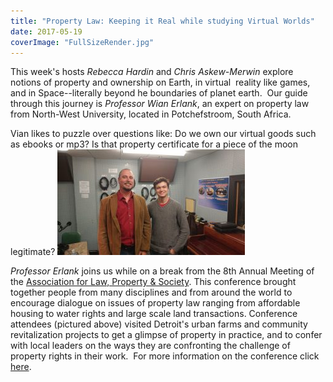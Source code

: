 ```yaml
---
title: "Property Law: Keeping it Real while studying Virtual Worlds"
date: 2017-05-19
coverImage: "FullSizeRender.jpg"
---
```


This week's hosts _Rebecca Hardin_ and _Chris Askew-Merwin_ explore notions of property and ownership on Earth, in virtual  reality like games, and in Space--literally beyond he boundaries of planet earth.  Our guide through this journey is _Professor Wian Erlank_, an expert on property law from North-West University, located in Potchefstroom, South Africa.

Vian likes to puzzle over questions like: Do we own our virtual goods such as ebooks or mp3? Is that property certificate for a piece of the moon legitimate? [![](images/20170519_125628-300x169.jpg)](http://www.hotinhere.us/wp-content/uploads/2017/05/20170519_125628.jpg)

_Professor Erlank_ joins us while on a break from the 8th Annual Meeting of the [Association for Law, Property & Society](http://alps.syr.edu/). This conference brought together people from many disciplines and from around the world to encourage dialogue on issues of property law ranging from affordable housing to water rights and large scale land transactions. Conference attendees (pictured above) visited Detroit's urban farms and community revitalization projects to get a glimpse of property in practice, and to confer with local leaders on the ways they are confronting the challenge of property rights in their work.  For more information on the conference click [here](http://alps.syr.edu/annual-meeting/).
